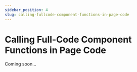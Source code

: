 ```yaml
---
sidebar_position: 4
slug: calling-fullcode-component-functions-in-page-code
---
```


# Calling Full-Code Component Functions in Page Code

Coming soon...

